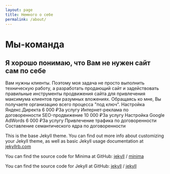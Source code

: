 ```yaml
---
layout: page
title: Немного о себе
permalink: /about/
---
```


# Мы-команда 
## Я хорошо понимаю, что Вам не нужен сайт сам по себе 

Вам нужны клиенты. Поэтому моя задача не просто выполнить техническую работу, а разработать продающий сайт и задействовать правильные инструменты продвижения сайта для привлечения максимума клиентов при разумных вложениях. Обращаясь ко мне, Вы получаете организацию всего процесса "под ключ".
Настройка Яндекс.Директа
6 000 ₽За услугу
Интернет-реклама
по договоренности
SEO-продвижение
10 000 ₽За услугу
Настройка Google AdWords
6 000 ₽За услугу
Привлечение трафика
по договоренности
Составление семантического ядра
по договоренности

This is the base Jekyll theme. You can find out more info about customizing your Jekyll theme, as well as basic Jekyll usage documentation at [jekyllrb.com](https://jekyllrb.com/)

You can find the source code for Minima at GitHub:
[jekyll][jekyll-organization] /
[minima](https://github.com/jekyll/minima)

You can find the source code for Jekyll at GitHub:
[jekyll][jekyll-organization] /
[jekyll](https://github.com/jekyll/jekyll)


[jekyll-organization]: https://github.com/jekyll
